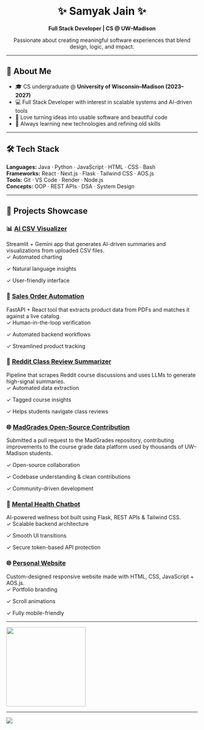 <h1 align="center">✨ Samyak Jain ✨</h1>
<p align="center"><strong>Full Stack Developer | CS @ UW–Madison</strong></p>
<p align="center">Passionate about creating meaningful software experiences that blend design, logic, and impact.</p>

---

## 🚀 About Me

- 🎓 CS undergraduate @ **University of Wisconsin–Madison (2023–2027)**
- 💻 Full Stack Developer with interest in scalable systems and AI-driven tools
- 🧠 Love turning ideas into usable software and beautiful code
- 🌱 Always learning new technologies and refining old skills

---

## 🛠 Tech Stack

**Languages:** Java · Python · JavaScript · HTML · CSS · Bash  
**Frameworks:** React · Next.js · Flask · Tailwind CSS · AOS.js  
**Tools:** Git · VS Code · Render · Node.js  
**Concepts:** OOP · REST APIs · DSA · System Design

---

## 🌟 Projects Showcase
### 📊 <a href=https://github.com/samyakjain-1/csv-viz>AI CSV Visualizer</a>
Streamlit + Gemini app that generates AI-driven summaries and visualizations from uploaded CSV files.  
✓ Automated charting  

✓ Natural language insights  

✓ User-friendly interface

### 📄 <a href=https://github.com/samyakjain-1/sales-automation>Sales Order Automation</a>
FastAPI + React tool that extracts product data from PDFs and matches it against a live catalog.  
✓ Human-in-the-loop verification

✓ Automated backend workflows  

✓ Streamlined product tracking

### 📝 <a href=https://courseinsight.vercel.app>Reddit Class Review Summarizer</a>
Pipeline that scrapes Reddit course discussions and uses LLMs to generate high-signal summaries.  
✓ Automated data extraction  

✓ Tagged course insights

✓ Helps students navigate class reviews

### 🌐 <a href=https://github.com/Madgrades/madgrades.com/pull/40>MadGrades Open-Source Contribution</a>
Submitted a pull request to the MadGrades repository, contributing improvements to the course grade data platform used by thousands of UW–Madison students.

✓ Open-source collaboration

✓ Codebase understanding & clean contributions

✓ Community-driven development

### 🧠 <a href=https://github.com/samyakjain-1/chatbot>Mental Health Chatbot<a>
AI-powered wellness bot built using Flask, REST APIs & Tailwind CSS.  
✓ Scalable backend architecture  

✓ Smooth UI transitions  

✓ Secure token-based API protection

### 🌐 <a href=https://github.com/samyakjain-1/react-website>Personal Website<a>
Custom-designed responsive website made with HTML, CSS, JavaScript + AOS.js.  
✓ Portfolio branding  

✓ Scroll animations  

✓ Fully mobile-friendly


---

<div>
  <a href="https://github.com/samyakjain-1">
    <img align="center" style="height: 209px;" src="https://github-readme-stats.zohan.tech/api?username=samyakjain-1&show_icons=true&theme=react" />
  </a>
  
---

![](https://komarev.com/ghpvc/?username=samyakjain-1&color=blue&style=flat-square)

